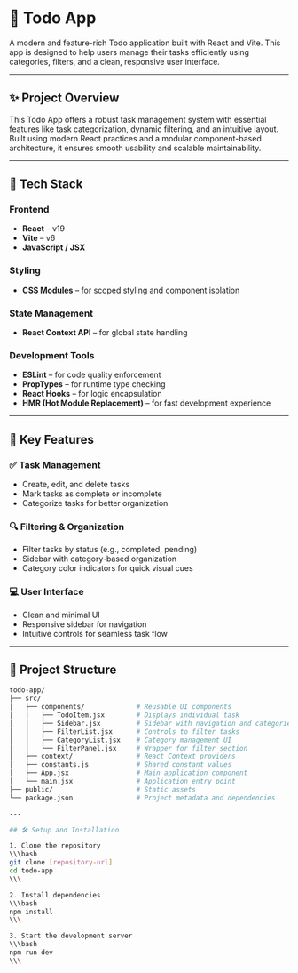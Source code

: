 # 📝 Todo App

A modern and feature-rich Todo application built with React and Vite. This app is designed to help users manage their tasks efficiently using categories, filters, and a clean, responsive user interface.

---

## ✨ Project Overview

This Todo App offers a robust task management system with essential features like task categorization, dynamic filtering, and an intuitive layout. Built using modern React practices and a modular component-based architecture, it ensures smooth usability and scalable maintainability.

---

## 🚀 Tech Stack

### Frontend
- **React** – v19
- **Vite** – v6
- **JavaScript / JSX**

### Styling
- **CSS Modules** – for scoped styling and component isolation

### State Management
- **React Context API** – for global state handling

### Development Tools
- **ESLint** – for code quality enforcement
- **PropTypes** – for runtime type checking
- **React Hooks** – for logic encapsulation
- **HMR (Hot Module Replacement)** – for fast development experience

---

## 🔑 Key Features

### ✅ Task Management
- Create, edit, and delete tasks
- Mark tasks as complete or incomplete
- Categorize tasks for better organization

### 🔍 Filtering & Organization
- Filter tasks by status (e.g., completed, pending)
- Sidebar with category-based organization
- Category color indicators for quick visual cues

### 💻 User Interface
- Clean and minimal UI
- Responsive sidebar for navigation
- Intuitive controls for seamless task flow

---

## 📁 Project Structure

```bash
todo-app/
├── src/
│   ├── components/             # Reusable UI components
│   │   ├── TodoItem.jsx        # Displays individual task
│   │   ├── Sidebar.jsx         # Sidebar with navigation and categories
│   │   ├── FilterList.jsx      # Controls to filter tasks
│   │   ├── CategoryList.jsx    # Category management UI
│   │   └── FilterPanel.jsx     # Wrapper for filter section
│   ├── context/                # React Context providers
│   ├── constants.js            # Shared constant values
│   ├── App.jsx                 # Main application component
│   └── main.jsx                # Application entry point
├── public/                     # Static assets
└── package.json                # Project metadata and dependencies

---

## 🛠️ Setup and Installation

1. Clone the repository
\\\bash
git clone [repository-url]
cd todo-app
\\\

2. Install dependencies
\\\bash
npm install
\\\

3. Start the development server
\\\bash
npm run dev
\\\
